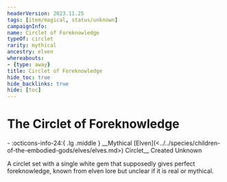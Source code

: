 ```yaml
---
headerVersion: 2023.11.25
tags: [item/magical, status/unknown]
campaignInfo:
name: Circlet of Foreknowledge
typeOf: circlet
rarity: mythical
ancestry: elven
whereabouts:
- {type: away}
title: Circlet of Foreknowledge
hide_toc: true
hide_backlinks: true
hide: [toc]
---
```

# The Circlet of Foreknowledge
<div class="grid cards ext-narrow-margin ext-one-column" markdown>
- :octicons-info-24:{ .lg .middle } __Mythical [Elven](<../../species/children-of-the-embodied-gods/elves/elves.md>) Circlet__  
   Created Unknown  
</div>


A circlet set with a single white gem that supposedly gives perfect foreknowledge, known from elven lore but unclear if it is real or mythical. 



